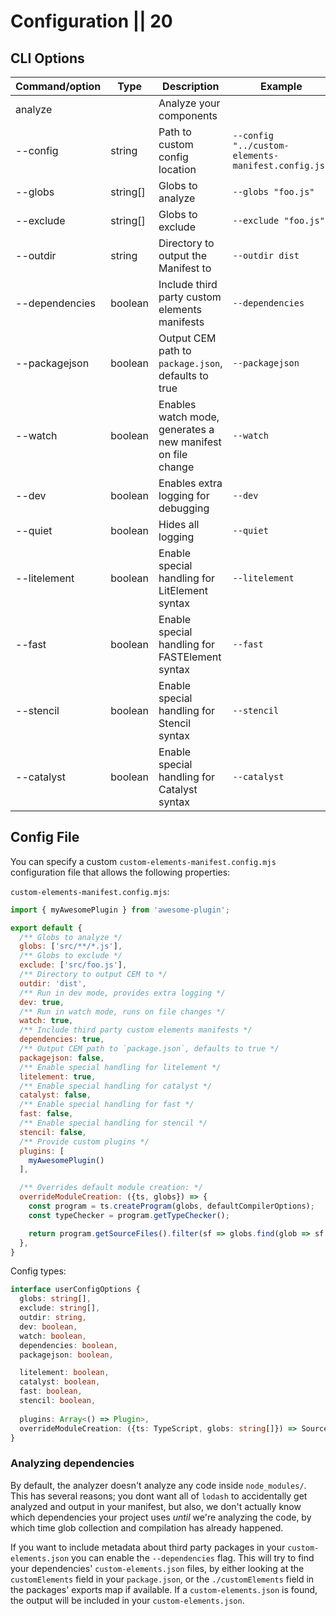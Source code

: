 # Configuration || 20

## CLI Options

| Command/option   | Type       | Description                                                 | Example                                                 |
| ---------------- | ---------- | ----------------------------------------------------------- | ------------------------------------------------------- |
| analyze          |            | Analyze your components                                     |                                                         |
| --config         | string     | Path to custom config location                              | `--config "../custom-elements-manifest.config.js"`    |
| --globs          | string[]   | Globs to analyze                                            | `--globs "foo.js"`                                    |
| --exclude        | string[]   | Globs to exclude                                            | `--exclude "foo.js"`                                  |
| --outdir         | string     | Directory to output the Manifest to                         | `--outdir dist`                                       |
| --dependencies   | boolean    | Include third party custom elements manifests               | `--dependencies`                                      |
| --packagejson    | boolean    | Output CEM path to `package.json`, defaults to true         | `--packagejson`                                       |
| --watch          | boolean    | Enables watch mode, generates a new manifest on file change | `--watch`                                             |
| --dev            | boolean    | Enables extra logging for debugging                         | `--dev`                                               |
| --quiet          | boolean    | Hides all logging                                           | `--quiet`                                             |
| --litelement     | boolean    | Enable special handling for LitElement syntax               | `--litelement`                                        |
| --fast           | boolean    | Enable special handling for FASTElement syntax              | `--fast`                                              |
| --stencil        | boolean    | Enable special handling for Stencil syntax                  | `--stencil`                                           |
| --catalyst       | boolean    | Enable special handling for Catalyst syntax                 | `--catalyst`                                          |

## Config File

You can specify a custom `custom-elements-manifest.config.mjs` configuration file that allows the following properties:

`custom-elements-manifest.config.mjs`:
```js
import { myAwesomePlugin } from 'awesome-plugin';

export default {
  /** Globs to analyze */
  globs: ['src/**/*.js'],
  /** Globs to exclude */
  exclude: ['src/foo.js'],
  /** Directory to output CEM to */
  outdir: 'dist',
  /** Run in dev mode, provides extra logging */
  dev: true,
  /** Run in watch mode, runs on file changes */
  watch: true,
  /** Include third party custom elements manifests */
  dependencies: true,
  /** Output CEM path to `package.json`, defaults to true */
  packagejson: false,
  /** Enable special handling for litelement */
  litelement: true,
  /** Enable special handling for catalyst */
  catalyst: false,
  /** Enable special handling for fast */
  fast: false,
  /** Enable special handling for stencil */
  stencil: false,
  /** Provide custom plugins */
  plugins: [
    myAwesomePlugin()
  ],

  /** Overrides default module creation: */
  overrideModuleCreation: ({ts, globs}) => {
    const program = ts.createProgram(globs, defaultCompilerOptions);
    const typeChecker = program.getTypeChecker();

    return program.getSourceFiles().filter(sf => globs.find(glob => sf.fileName.includes(glob)));
  },
}
```

Config types:

```ts
interface userConfigOptions {
  globs: string[],
  exclude: string[],
  outdir: string,
  dev: boolean,
  watch: boolean,
  dependencies: boolean,
  packagejson: boolean,

  litelement: boolean,
  catalyst: boolean,
  fast: boolean,
  stencil: boolean,
  
  plugins: Array<() => Plugin>,
  overrideModuleCreation: ({ts: TypeScript, globs: string[]}) => SourceFile[]
}

```

### Analyzing dependencies

By default, the analyzer doesn't analyze any code inside `node_modules/`. This has several reasons; you dont want all of `lodash` to accidentally get analyzed and output in your manifest, but also, we don't actually know which dependencies your project uses _until_ we're analyzing the code, by which time glob collection and compilation has already happened.

If you want to include metadata about third party packages in your `custom-elements.json` you can enable the `--dependencies` flag. This will try to find your dependencies' `custom-elements.json` files, by either looking at the `customElements` field in your `package.json`, or the `./customElements` field in the packages' exports map if available. If a `custom-elements.json` is found, the output will be included in your `custom-elements.json`.
